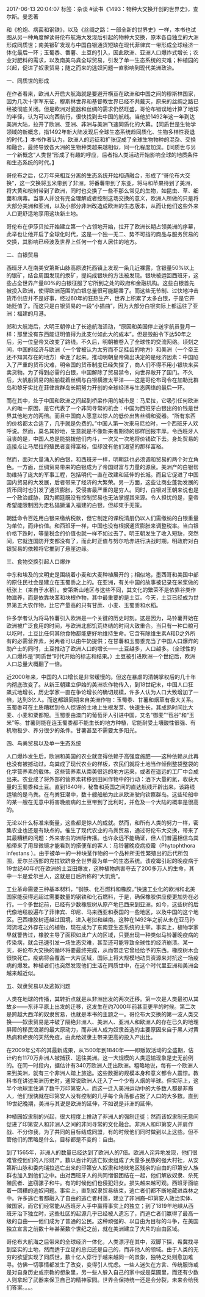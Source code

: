 2017-06-13 20:04:07
标签：杂谈
#读书《1493：物种大交换开创的世界史》，查尔斯。曼恩著

​和《枪炮、病菌和钢铁》，以及《丝绸之路：一部全新的世界史》一样，本书也试图从另一种角度解读哥伦布航海大发现后引起的物种大交换，原本各自独立的大洲形成同质世；南美银矿发现与中国白银通货短缺在现代菲律宾一带形成全球经济一体化最后一环；玉蜀黍、番薯、土豆的引入，因此欧洲、亚洲人口爆炸式增长；农业对肥料的需求，以及南美鸟粪全球贸易，引发了单一生态系统的灾难；种植园的兴起，促进了奴隶贸易；随之而来的逃奴问题一直影响到现代美洲政治。

一、同质世的形成

在作者看来，欧洲人开启大航海就是要避开横亘在欧洲和中国之间的穆斯林国家，因为几次十字军东征，穆斯林世界和基督教世界已经不共戴天，原来的丝绸之路已经被彻底关闭。但是欧洲对瓷器和丝绸的需求仍然旺盛，哥伦布错误地计算了地球的半径，​认为可以向西航行，很快找到去中国的航线。当他於1492年这一年到达美洲大陆，拉开了欧洲、亚洲、非洲与美洲飞速同质化的大幕。【同质世是生物学领域的新概念，指1492年新大陆发现后全球生态系统趋同质化、生物多样性衰退的时代。】本书作者认为，欧洲人的远征和扩张促成了全球生物物种的混杂、交换和融合，最终导致各大洲的生物种类越来越相似，同一化程度加深。【同质世与另一个新概念“人类世”形成了有趣的呼应，后者指人类活动开始影响全球的地质条件和生态系统的时代。】

哥伦布之后，亿万年来相互分离的生态系统开始相遇融合，形成了“哥伦布大交换”，这一交换将玉米带到了非洲，将番薯带到了东亚，将马和苹果待到了美洲，将大黄和桉树带到了欧洲，同时也交换了一些不那么常见的生物，如昆虫、草、细菌和病毒。当事人并没有完全理解或者控制这场交换的意义，欧洲人所做的只是将大部分美洲和亚洲，以及小部分非洲改造成欧洲的生态版本，从而让他们这些外来人口更舒适地享用这块新土地。

哥伦布在伊莎贝拉开始建立第一个​占领地开始，拉开了欧洲长期占领美洲的序幕，此举也让他开启了全球化时代，这是一个独一无二、势不可挡的商品与服务贸易的交换，其影响已经波及世界上任何一个有人居住的地方。

二、白银贸易​

西班牙人在南美安第斯山脉高原波托西镇上发现一条几近裸露，含银量50%以上的银矿​，结合周围发现的汞矿，提纯成银块的方法被发现。银块被运回西班牙，这些占全世界产量80%的白银征服了它所到之处的政府和金融机构。这些白银首先被投入欧洲，使得欧洲范围的白银总量很可能翻番了。而这些无节制、过快地冲击货币供应并不是好事，经过60年的狂热生产，世界上积累了太多白银，于是它开始贬值了。而这只是白银贸易的一段“小插曲”，因为大部分白银实际上都运往了亚洲：福建的月港。

郑和大航海后，大明王朝停止了长途航海活动，“原因和美国停止送宇航员登月一样：那里没有东西能证明值得为此支付如此大的成本”。但是毁船令下达50年之后，另一位皇帝又改变了路线。不久后，明朝被卷入了全球性的交流网络。顷刻之间，中国的经济与欧洲（一个曾被认为太穷而不足挂齿的地方）和美洲（一个帝王还不知其存在的地方）牵连了起来。推动明朝皇帝做出决定的是经济因素：中国陷入了严重的货币灾难，明帝国的货币制度已经失控了，商人们不得不用小银块来买卖货物。为了得到必需的白银，中国解除了贸易禁令，向世界敞开了国门。不久后，大帆船贸易的船舶载着丝绸与白银横渡太平洋——这是哥伦布司令在加勒比群岛和黎牙实比在菲律宾群岛长期努力开创的全球经济与生态网络的最后一环。

而在其中，处于中国和欧洲之间起到桥梁作用的城市是：马尼拉，它吸引任何欧洲人的唯一原因，是它代表了一个非同寻常的机会：中国为西班牙白银出的价钱是世界其他地方的两倍。而且中国商人愿意以惊人的低价出售丝绸和瓷器。“所有东西的价格都太合适了，几乎就是免费的。”中国人第一次来马尼拉时，一个西班牙人欢呼说。然而，莫名其妙地，生意就是不像新来者期待的那样回报丰厚。令西班牙人沮丧的是，中国人总是能挑拨他们内斗，一次又一次地将价钱砍下去。身处贸易的连接点让马尼拉的殖民者变得富裕，但却没有他们渴望的那样富裕​。

然而，面对大量涌入的白银，和西班牙一样，明朝廷也必须调和贸易的两个对立角色。一方面，丝绸贸易带来的白银成为了帝国财富与力量的源泉。美洲产的白银帮助维持了庞大的军事工程，包括明代一直在改建和延伸的长城。而且它促进了中国国内贸易的大发展，后者带来了经济的大繁荣。另一方面，这些让商业蓬勃发展的货币同时也引发了通货膨胀，受侵害最严重的是穷人。同时，白银对王朝来说也是一个政治威胁，因为朝廷既没有控制贸易也无法掌握其来源。令人担忧的是，皇帝希望能限制因为走私猖獗涌入福建的白银，但却束手无策。

​​朝廷命令百姓用白银来缴纳税款，但它制定的课税清册仍以人们需缴纳的白银重量为单位，而非价值。和西班牙一样，中国也没有根据通货膨胀来调整税率。当白银价格下跌时，等量税金的价值也就一样不如过去了。明王朝发生了收入短缺，突然间，它就连国防开支都没有了，而此时正值与努尔哈赤进行决战时期，明政府对白银贸易的依赖将它推到了悬崖边缘。

三、食物交换引起人口爆炸

中东和埃及的文明史是围绕着小麦和大麦种植展开的；相似地，墨西哥和美国中部的原住民社会是建立在玉蜀黍之上的。在亚洲，有关中国的故事被记录在米浆做的纸张上（来自于水稻）。安第斯山地区与这些不同，其文化的繁荣不是依靠谷类作物滋养，而是依靠块茎和块根作物，其中最重要的是土豆。​今天，土豆已经成为世界第五大农作物，比它产量高的只有甘蔗、小麦、玉蜀黍和水稻。

许多学者认为将马铃薯引入欧洲是一个关键的历史时刻。这是因为，马铃薯开始在欧洲被广泛食用的时间，与欧洲北部饥荒终结的时间大致重合。当只有一种口粮可以吃时，土豆比任何其他食物都能更好地维持生命。它含有除维生素A和D之外所有的必需营养素，另两者可以由牛奶提供；在甘薯和玉蜀黍充当了中国人口爆炸的助产士的同时，土豆推动了欧洲人口的增长——土豆越多，人口越多。（全球性的人口爆炸是“同质世”时代开始的标志和结果。）土豆被引进欧洲一个世纪后，欧洲人口总量大概翻了一倍。

近2000年来，中国的人口增长是非常缓慢的。但这在暴虐的清朝掌权后的几十年内彻底改变了。从新王朝建立伊始的美洲农作物传入，到18世纪末，中国人口狂飙式地增长，历史学家一直在争论增长的确切规模，许多人认为人口大致增加了一倍，达到3亿人。而这都跟同期来自美洲作物：玉蜀黍、甘薯和烟草有极大关系。玉蜀黍可在土质糟糕到令人惊讶的土地上生根发芽、快速生长，其成熟时间比大麦、小麦和粟都短。玉蜀黍由澳门的葡萄牙人引进中国，又名“御麦”“苞谷”和“玉米”等。甘薯则能在连玉蜀黍都不能生长的地方种植，它能耐受土壤酸性很强、有机物极少、养分很少的条件。甘薯甚至不需要太多阳光。

四、鸟粪贸易以及单一生态系统

人口爆炸发生后，欧洲和美国的农业就变得依赖于高强度施肥——这种依赖从此再也没有被撼动过。鸟粪成了现代农业的样板，农民们就将土地当作倾倒整袋整袋的化学营养素的载体。这些营养素从南美很远的地方运来，或者在遥远的工厂中合成出来。农业成了将外部的营养素转移到田间作物中的行动：洒下大量的氮，收获大量的玉蜀黍和土豆。直到1840年，秘鲁和英国之间的直达航线开辟出来。该路线运输的是鸟粪。在鸟粪狂潮中，数十艘船舶为此从欧洲驶向钦察群岛。这些轮船中的某一艘在无意中将害晚疫病的土豆带到了比利时，并危及一个大陆的概率是很高的。

无论以什么标准来衡量，这些都是惊人的成就。然而，和所有人类的努力一样，密集农业也还是有缺点的。催生了现代农业的鸟粪贸易，通过哥伦布大交换，带来了其最糟糕的问题：外来害虫的洲际传播。也许永远不能确证，但人们普遍相信鸟粪船带来了用显微镜才能看到的搭便车的客人：马铃薯晚疫病疫霉（Phytophthora infestans ）。由于被单一的一种块茎作物的一个品种所无性繁殖出的后代所包围，爱尔兰西部的克拉钦跻身全世界最为单一的生态系统。​该疫霉引起的晚疫病于19世纪40年代在欧洲的土豆田爆发，这种植物病害夺去了200多万人的生命，其中一半是爱尔兰人，这就是日后所称的“大饥荒”。

工业革命需要三种基本材料，“钢铁、化石燃料和橡胶。”快速工业化的欧洲和北美国家能获得远超过需要数量的钢铁和化石燃料，于是，确保橡胶供应便更加势在必行。一个多世纪前，已经有少数橡胶树从原产地巴西来到亚洲。如今，这些树的后代像地毯般遍布了菲律宾、印尼、马来西亚和泰国的一些地区，以及中国的这个地区。巴西橡胶树还越过国境，进入老挝和越南。这种在1492年之前从未在亚马孙河流域之外存在过的植物，现在成为了东南亚生态系统的主宰。事实上，植物学家早就警告过，橡胶主导了面积如此广大的区域，只要出现一种类似马铃薯晚疫病的传染病，就会迅速引发一场生态灾难，甚至还可能导致全球性的经济崩溃。某一天，哥伦布大交换的循环将要最终完成，从而带走它曾经给予的东西。橡胶树木会很快死亡。疫病将会覆盖一大片区域，国际上将大规模地动员资源来对抗这一场疫病的爆发。种植者们也突然发现他们生活在同质世中，在这个时代里亚洲和美洲会越来越近似。

五、奴隶贸易以及逃奴问题

人类在地球的传播，其转折点就是从非洲出发的两次迁移。第一次是人类最初从其故乡——东非平原上出发的迁移，这发生在约7000年前甚至更早的时候。第二次是跨越大西洋的奴隶贸易，也就是本书的主题之一。哥伦布大交换的第一波人类交换——奴隶贸易是冲破了隔绝非洲人、美洲人、亚洲人和欧洲人的存在已久的地理屏障的移民浪潮的最大原动力，而非洲人成为奴隶首选的主要原因来自于黑人对黄热病和疟疾的天然免疫，由此给奴隶主带来更高的投入产出比。

在2009年公布的其最新成果，从1500年到1840年——即贩奴活动的全盛期，估计约有1170万非洲人被捕获、运往美洲。这一大规模的人类运输现象是史无前例的。在同一时段内，据估计有340万欧洲人迁出欧洲。粗略地说，每有一个欧洲人来到美洲，就有三个非洲人踏上旅途。​这些数据的规模本身和意义都令人震惊。教科书在讲述美洲历史时，通常说欧洲人迁入了一个少有人烟的半球。但实际上，这半个地球里住满了数千万印第安人。而这一迁入美洲运动中的大多数人都是非裔人，他们很快就在印第安人没有控制的几乎每个角落都占据了人口的大多数。直到19世纪晚期，美洲与其说是欧洲的延伸，不如说是非洲的延伸。

种植园奴隶制的兴起，很大程度上推动了非洲人的强制迁徙；然而该奴隶制无意间促进了印第安人和非洲人之间的非同寻常的文化融合。非洲人和印第安人并肩作战、不分你我，为了共同的目标结成同盟，有的时候他们同时做到以上这些。但不管他们的策略是什么，目标都是不变的：自由。

到了1565年，非洲人的数量已经达到了欧洲人的7倍。欧洲人诧异地发现，他们很难管控他们的人形财产。数以百计的逃亡奴隶组成了大量多民族的强大村社，从安第斯山脉和委内瑞拉逃亡出来的印第安人奴隶和地峡地区残余的自由的印第安人族群也加入到他们之中。由对西班牙人的共同憎恨团结在一起，他们解放奴隶、杀死殖民者、盗窃骡子和牛。有的时候他们也侵犯妇女。损失越来越可观。西班牙面临着一团糟的逃奴问题。​事实上，直到奴隶贸易结束，逃亡者们都不断地藏进森林之中。许多逃亡者都融入了自由的逃亡者村落，建立了非洲裔–印第安人政治实体、微国家，而它们经常能从西班牙人手中赢得事实上的独立；到了1819年地峡从西班牙治下独立时，这些社区的起源几乎已经被人遗忘了，而逃亡者们赢得了最高一级的自由——他们成为了普通的公民。这种顽强的、以自由为目标的斗争，在美国独立宣言之前数十年甚至数个世纪之前，就在美洲建立了大片的自由区域。

哥伦布大航海之后带来的全球经济一体化，人类漂浮在其中，双脚下探，希冀找寻到坚实的土地，然而适于立足的总归还是自己的，而非他人的领域。由于人类的无穷的欲望实现了同质世，数十亿人穿行于越来越同一的景象，独特之处则愈加难寻。仿佛一切事情都发生了改变，变得引人忧虑。一些人迷失在方言、传统服饰或是对自身历史或宗教的想象里，另一些人躲入自己的家中或是菜圃里，而还有少数人则拿起了武器来保卫自己的精神家园。世界会保持统一还是会分裂，未来会给我们答案。。。。

